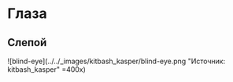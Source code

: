 # Глаза

## Слепой

![blind-eye](../../_images/kitbash_kasper/blind-eye.png "Источник: kitbash_kasper" =400x)
